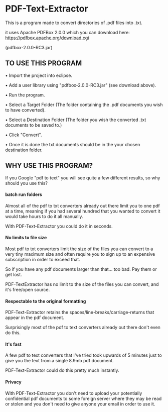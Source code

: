 # PDF-Text-Extractor

This is a program made to convert directories of .pdf files into .txt. 

it uses Apache PDFBox 2.0.0 which you can download here: https://pdfbox.apache.org/download.cgi 

(pdfbox-2.0.0-RC3.jar)

## TO USE THIS PROGRAM

• Import the project into eclipse.

• Add a user library using "pdfbox-2.0.0-RC3.jar" (see download above).

• Run the program.

• Select a Target Folder (The folder containing the .pdf documents you wish to have converted).

• Select a Destination Folder (The folder you wish the converted .txt documents to be saved to.)

• Click "Convert".

• Once it is done the txt documents should be in the your chosen destination folder.

## WHY USE THIS PROGRAM?

If you Google "pdf to text" you will see quite a few different results, so why should you use this?

#### batch run folders
  
Almost all of the pdf to txt converters already out there limit you to one pdf at a time, meaning if you had several hundred that you wanted to convert it would take hours to do it all manually.

With PDF-Text-Extractor you could do it in seconds.

#### No limits to file size

Most pdf to txt converters limit the size of the files you can convert to a very tiny maximum size and often require you to sign up to an expensive subscription in order to exceed that.

So if you have any pdf documents larger than that... too bad. Pay them or get lost.

PDF-TextExtractor has no limit to the size of the files you can convert, and it's free/open source.

#### Respectable to the original formatting

PDF-Text-Extractor retains the spaces/line-breaks/carriage-returns that appear in the pdf document.

Surprisingly most of the pdf to text converters already out there don't even do this.

#### It's fast

A few pdf to text converters that I've tried took upwards of 5 minutes just to give you the text from a single 8.9mb pdf document.

PDF-Text-Extractor could do this pretty much instantly.

#### Privacy

With PDF-Text-Extractor you don't need to upload your potentially confidential pdf documents to some foreign server where they may be read or stolen and you don't need to give anyone your email in order to use it.










